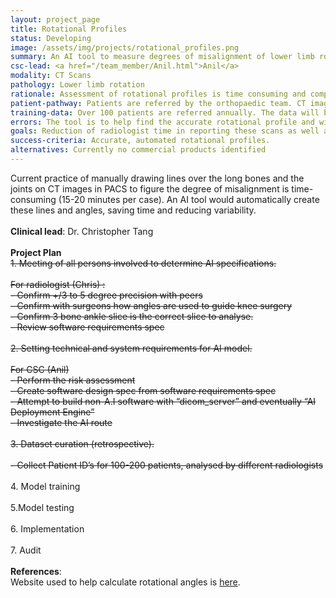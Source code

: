 ```yaml
---
layout: project_page
title: Rotational Profiles
status: Developing
image: /assets/img/projects/rotational_profiles.png
summary: An AI tool to measure degrees of misalignment of lower limb rotation in pre-surgical planning assessments .  
csc-lead: <a href="/team_member/Anil.html">Anil</a>
modality: CT Scans 
pathology: Lower limb rotation
rationale: Assessment of rotational profiles is time consuming and complex. An AI algorithm would significantly decrease the amount of time needed to measure the angles of rotation.
patient-pathway: Patients are referred by the orthopaedic team. CT imaging is part of the pre-surgical work up. The report is used to plan the surgical intervention.
training-data: Over 100 patients are referred annually. The data will be retrospective, acquiring a large cohort of patients and segmentation and profile results as annotated on PACS. It is possible annotations will need to be re-done if they cannot be exported from PACS.
errors: The tool is to help find the accurate rotational profile and will be supervised and signed off by the radiologist, so an error is unlikely to persist far enough to affect a patient.
goals: Reduction of radiologist time in reporting these scans as well as increase consistency in calculation.
success-criteria: Accurate, automated rotational profiles.
alternatives: Currently no commercial products identified
---
```


Current practice of manually drawing lines over the long bones and the joints on CT images in PACS to figure the degree of misalignment is time-consuming (15-20 minutes per case). An AI tool would automatically create these lines and angles, saving time and reducing variability.
<br>
<br>
<b>Clinical lead</b>: Dr. Christopher Tang <br>
<br>
**Project Plan**
<br> <strike> 1. Meeting of all persons involved to determine AI specifications. <br><br> For radiologist (Chris) :<br> - Confirm +/3 to 5 degree precision with peers<br> - Confirm with surgeons how angles are used to guide knee surgery <br> - Confirm 3 bone ankle slice is the correct slice to analyse.<br>- Review software requirements spec <br> <br>2.	Setting technical and system requirements for AI model.<br><br> For CSC (Anil) <br>  -  Perform the risk assessment<br> - Create software design spec from software requirements spec <br> - Attempt to build non-A.I software with “dicom_server” and eventually “AI Deployment Engine” <br> - Investigate the AI route<br><br> 3. Dataset curation (retrospective).<br><br> - Collect Patient ID’s for 100-200 patients, analysed by different radiologists<br><br> </strike> 4.	Model training<br><br> 5.Model testing <br><br>6. Implementation <br><br> 7. Audit
<br>
<br>
<b>References</b>:<br>
Website used to help calculate rotational angles is <a href="http://uwmsk.org/legrotation.html"> here</a>.

